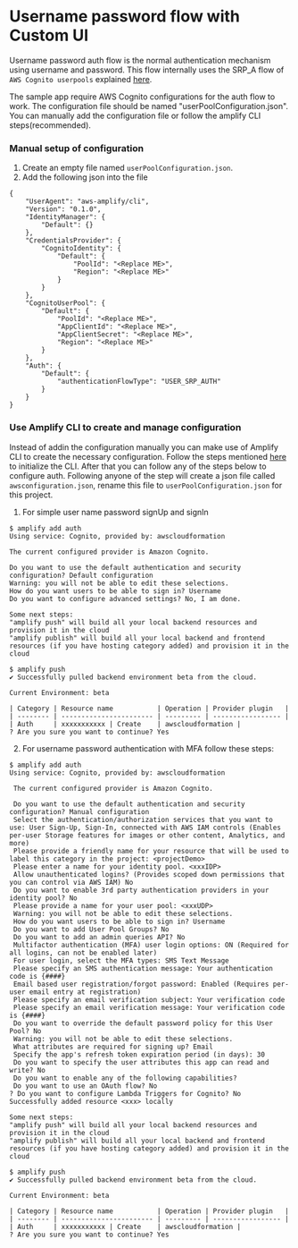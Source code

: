 # Username password flow with Custom UI

Username password auth flow is the normal authentication mechanism using username and password. This flow internally uses the 
SRP_A flow of `AWS Cognito userpools` explained [here](https://docs.aws.amazon.com/cognito/latest/developerguide/amazon-cognito-user-pools-authentication-flow.html).

The sample app require AWS Cognito configurations for the auth flow to work. The configuration file should be named "userPoolConfiguration.json". You can 
manually add the configuration file or follow the amplify CLI steps(recommended).

### Manual setup of configuration

1. Create an empty file named `userPoolConfiguration.json`.
1. Add the following json into the file
```
{
    "UserAgent": "aws-amplify/cli",
    "Version": "0.1.0",
    "IdentityManager": {
        "Default": {}
    },
    "CredentialsProvider": {
        "CognitoIdentity": {
            "Default": {
                "PoolId": "<Replace ME>",
                "Region": "<Replace ME>"
            }
        }
    },
    "CognitoUserPool": {
        "Default": {
            "PoolId": "<Replace ME>",
            "AppClientId": "<Replace ME>",
            "AppClientSecret": "<Replace ME>",
            "Region": "<Replace ME>"
        }
    },
    "Auth": {
        "Default": {
            "authenticationFlowType": "USER_SRP_AUTH"
        }
    }
}
```

### Use Amplify CLI to create and manage configuration

Instead of addin the configuration manually you can make use of Amplify CLI to create the necessary configuration. 
Follow the steps mentioned [here](https://aws-amplify.github.io/docs/cli-toolchain/quickstart) to initialize the CLI. After that you can
follow any of the steps below to configure auth. Following anyone of the step will create a json file called `awsconfiguration.json`, rename this
file to `userPoolConfiguration.json` for this project.

1. For simple user name password signUp and signIn

```
$ amplify add auth                                                                                   
Using service: Cognito, provided by: awscloudformation

The current configured provider is Amazon Cognito.

Do you want to use the default authentication and security configuration? Default configuration
Warning: you will not be able to edit these selections.
How do you want users to be able to sign in? Username
Do you want to configure advanced settings? No, I am done.

Some next steps:
"amplify push" will build all your local backend resources and provision it in the cloud
"amplify publish" will build all your local backend and frontend resources (if you have hosting category added) and provision it in the cloud

$ amplify push
✔ Successfully pulled backend environment beta from the cloud.

Current Environment: beta

| Category | Resource name           | Operation | Provider plugin   |
| -------- | ----------------------- | --------- | ----------------- |
| Auth     | xxxxxxxxxxx | Create    | awscloudformation |
? Are you sure you want to continue? Yes
 ```


 2. For username password authentication with MFA follow these steps:

```
$ amplify add auth
Using service: Cognito, provided by: awscloudformation

 The current configured provider is Amazon Cognito.

 Do you want to use the default authentication and security configuration? Manual configuration
 Select the authentication/authorization services that you want to use: User Sign-Up, Sign-In, connected with AWS IAM controls (Enables per-user Storage features for images or other content, Analytics, and
more)
 Please provide a friendly name for your resource that will be used to label this category in the project: <projectDemo>
 Please enter a name for your identity pool. <xxxIDP>
 Allow unauthenticated logins? (Provides scoped down permissions that you can control via AWS IAM) No
 Do you want to enable 3rd party authentication providers in your identity pool? No
 Please provide a name for your user pool: <xxxUDP>
 Warning: you will not be able to edit these selections.
 How do you want users to be able to sign in? Username
 Do you want to add User Pool Groups? No
 Do you want to add an admin queries API? No
 Multifactor authentication (MFA) user login options: ON (Required for all logins, can not be enabled later)
 For user login, select the MFA types: SMS Text Message
 Please specify an SMS authentication message: Your authentication code is {####}
 Email based user registration/forgot password: Enabled (Requires per-user email entry at registration)
 Please specify an email verification subject: Your verification code
 Please specify an email verification message: Your verification code is {####}
 Do you want to override the default password policy for this User Pool? No
 Warning: you will not be able to edit these selections.
 What attributes are required for signing up? Email
 Specify the app's refresh token expiration period (in days): 30
 Do you want to specify the user attributes this app can read and write? No
 Do you want to enable any of the following capabilities?
 Do you want to use an OAuth flow? No
? Do you want to configure Lambda Triggers for Cognito? No
Successfully added resource <xxx> locally

Some next steps:
"amplify push" will build all your local backend resources and provision it in the cloud
"amplify publish" will build all your local backend and frontend resources (if you have hosting category added) and provision it in the cloud

$ amplify push
✔ Successfully pulled backend environment beta from the cloud.

Current Environment: beta

| Category | Resource name           | Operation | Provider plugin   |
| -------- | ----------------------- | --------- | ----------------- |
| Auth     | xxxxxxxxxxx | Create    | awscloudformation |
? Are you sure you want to continue? Yes
```